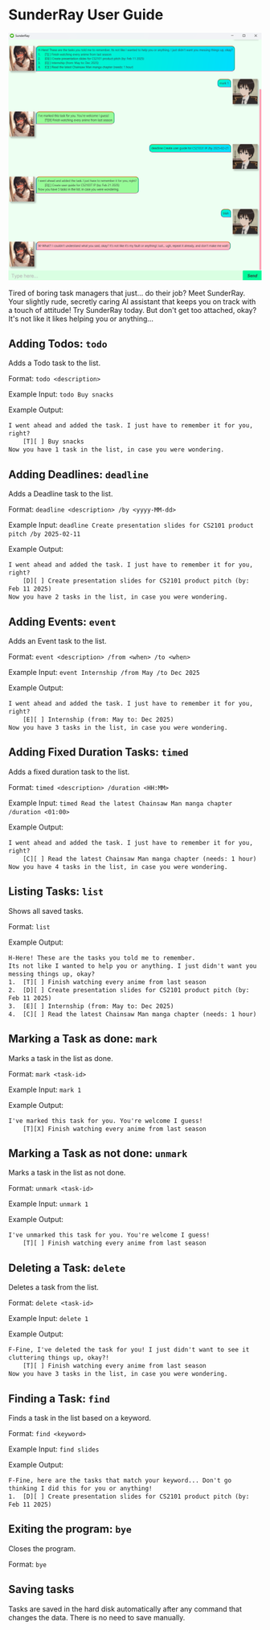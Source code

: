 # SunderRay User Guide

![Product screenshot](Ui.png)

Tired of boring task managers that just... do their job?
Meet SunderRay. Your slightly rude, secretly caring AI assistant that keeps you on track with a touch of attitude!
Try SunderRay today. But don't get too attached, okay? It's not like it likes helping you or anything...

## Adding Todos: `todo`

Adds a Todo task to the list.

Format: `todo <description>`

Example Input: `todo Buy snacks`

Example Output:

```
I went ahead and added the task. I just have to remember it for you, right?
    [T][ ] Buy snacks
Now you have 1 task in the list, in case you were wondering.
```

## Adding Deadlines: `deadline`

Adds a Deadline task to the list.

Format: `deadline <description> /by <yyyy-MM-dd>`

Example Input: `deadline Create presentation slides for CS2101 product pitch /by 2025-02-11`

Example Output:

```
I went ahead and added the task. I just have to remember it for you, right?
    [D][ ] Create presentation slides for CS2101 product pitch (by: Feb 11 2025)
Now you have 2 tasks in the list, in case you were wondering.
```

## Adding Events: `event`

Adds an Event task to the list.

Format: `event <description> /from <when> /to <when>`

Example Input: `event Internship /from May /to Dec 2025`

Example Output:

```
I went ahead and added the task. I just have to remember it for you, right?
    [E][ ] Internship (from: May to: Dec 2025)
Now you have 3 tasks in the list, in case you were wondering.
```

## Adding Fixed Duration Tasks: `timed`

Adds a fixed duration task to the list.

Format: `timed <description> /duration <HH:MM>`

Example Input: `timed Read the latest Chainsaw Man manga chapter /duration <01:00>`

Example Output:

```
I went ahead and added the task. I just have to remember it for you, right?
    [C][ ] Read the latest Chainsaw Man manga chapter (needs: 1 hour)
Now you have 4 tasks in the list, in case you were wondering.
```

## Listing Tasks: `list`

Shows all saved tasks.

Format: `list`

Example Output:

```
H-Here! These are the tasks you told me to remember.
Its not like I wanted to help you or anything. I just didn't want you messing things up, okay?
1.	[T][ ] Finish watching every anime from last season
2.	[D][ ] Create presentation slides for CS2101 product pitch (by: Feb 11 2025)
3.	[E][ ] Internship (from: May to: Dec 2025)
4.  [C][ ] Read the latest Chainsaw Man manga chapter (needs: 1 hour)
```

## Marking a Task as done: `mark`

Marks a task in the list as done.

Format: `mark <task-id>`

Example Input: `mark 1`

Example Output:

```
I've marked this task for you. You're welcome I guess!
	[T][X] Finish watching every anime from last season
```

## Marking a Task as not done: `unmark`

Marks a task in the list as not done.

Format: `unmark <task-id>`

Example Input: `unmark 1`

Example Output:

```
I've unmarked this task for you. You're welcome I guess!
	[T][ ] Finish watching every anime from last season
```

## Deleting a Task: `delete`

Deletes a task from the list.

Format: `delete <task-id>`

Example Input: `delete 1`

Example Output:

```
F-Fine, I've deleted the task for you! I just didn't want to see it cluttering things up, okay?!
	[T][ ] Finish watching every anime from last season
Now you have 3 tasks in the list, in case you were wondering.
```

## Finding a Task: `find`

Finds a task in the list based on a keyword.

Format: `find <keyword>`

Example Input: `find slides`

Example Output:

```
F-Fine, here are the tasks that match your keyword... Don't go thinking I did this for you or anything!
1.	[D][ ] Create presentation slides for CS2101 product pitch (by: Feb 11 2025)
```

## Exiting the program: `bye`

Closes the program.

Format: `bye`

## Saving tasks

Tasks are saved in the hard disk automatically after any command that changes the data.
There is no need to save manually.